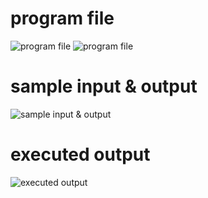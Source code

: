 # program file
![program file](Priority_code_578.png)
![program file](Priority_code2_578.png)
# sample input & output
![sample input & output](Priority_IO_578.png)
# executed output
![executed output](Priority_EO_578.png)
